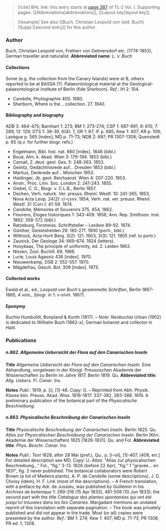> [!cite] BHL link: this entry starts at [page 387](https://www.biodiversitylibrary.org/page/33120518) of TL-2 Vol. I.
> Supporting pages: [[Abbreviations|abbreviations]], [[Layout key|layout key]].

> [!example] See also [[Buch, Christian Leopold von {std. Buch} (Suppl.)|second entry]] for this author

### Author

Buch, Christian Leopold von, Freiherr von Gelmersdorf etc. (1774-1853), German traveller and naturalist. 
**Abbreviated name**: *L. v. Buch*

#### Collections

Some (e.g. the collection from the Canary Islands) were at B, others reported to be at BASSA (?). Palaeontological material at the Geological-palaeontological institute of Berlin (fide Sherborn).
*Ref*.: IH 2: 104.
- Candolle, Phytographie 400. 1880.
- Sherborn, Where is the... collection. 27. 1940.

#### Bibliography and biography

ADB 3: 464-475; Barnhart 1: 273; BM 1: 273-274; CSP 1: 687-691, 6: 610, 7: 289, 12: 129; DTS 1: 38-39, 6(4): 7, GR 1: 67; IF p. 685; Kew 1: 407; KR p. 109; Lasègue p. 565 \[index\]; MD p. 71-73; NDB 2: 697; PR 1307-1308; Quenstedt p. 65 (q.v. for further biogr. refs.)
- Engelmann, Bibl. hist. nat. 660 \[index\]. 1846 (bibl.)
- Boué, Alm. k. Akad. Wien 3: 179-194. 1853 (bibl.)
- Carnall, Z. deut. geol. Ges. 5: 248-263. 1853.
- Geinitz, Gedächtnisrede auf... Dresden 1853 (bibl.)
- Martius, Denkrede auf... München 1853.
- Haidinger, Jb. geol. Reichsanst. Wien 4: 207-220. 1853.
- Anon., Proc. Linn. Soc. London 2: 241-243. 1855.
- Giebel, C. G., Biogr. v. C.L.B., Berlin 1857.
- Dechen, Verh. naturk. Ver. preuss. Rheinl. Westf. 10: 241-265. 1853, Nova Acta Leop. 24(2): ci-cxxv. 1854, Verh. nat. ver. preuss. Rheinl. Westf. 31 (Corr.): 41-59. 1874.
- Candolle, Mémoires et Souvenirs 375, 454, 1862.
- Flourens, Éloges historiques 1: 343-409. 1856; Ann. Rep. Smithson. Inst. 1862: 358-372 (bibl.)
- Ratzeburg, Forstwiss. Schriftsteller – Lexikon 89-92. 1874.
- Günther, Geisteshelden 29: 185-271. 1900 (portr., bibl.)
- Wittrock, Acta Horti Berg. 3(2): 121. 1903, 3(3): 121. 1905 (ref. to portr.)
- Zaunick, Der Geologe 34: 669-674. 1924 (letters).
- Hooykaas, The principle of uniformity, ed. 2. Leiden 1963.
- Nissen, Zool. Buchill. 69. 1966.
- Lurie, Louis Agassiz 436 \[index\]. 1970.
- Nieuwenkamp, DSB 2: 552-557. 1970.
- Mägdefrau, Gesch. Bot. 309 \[index\]. 1973.

#### Collected works

Ewald et al., ed., *Leopold von Buch's gesammelte Schriften*, Berlin 1867-1885, 4 vols., (biogr. in 1: v-xlviii. 1867).

#### Eponymy

*Buchia* Humboldt, Bonpland & Kunth (1817). – *Note*: *Neobuchia* Urban (1902) is dedicated to Wilhelm Buch (1862-x), German botanist and collector in Haiti.

### Publications

##### n.862. Allgemeine Uebersicht der Flora auf den Canarischen Inseln

**Title**
*Allgemeine Uebersicht der Flora auf den Canarischen Inseln*. Eine Abhandlung, vorgelesen in der Königl. Preussischen Akademie der Wissenschaften zu Berlin im Jahre 1817. Berlin 1819. Qu.
**Abbreviated title**: *Allg. Uebers. Fl. Canar. Ins.*

**Notes**
*Publ*.: 1819, p. \[i\], \[1\]-48. *Copy*: G. – Reprinted from Abh. Physik. Klasse kön. Preuss. Akad. Wiss. 1816-1817: 337-382, 383-388. 1819. A preliminary publication of the botanical part of the *Physicalische Beschreibung*.

##### n.863. Physicalische Beschreibung der Canarischen Inseln

**Title**
*Physicalische Beschreibung der Canarischen Inseln*. Berlin 1825. Qu. *Atlas zur Physicalischen Beschreibung der Canarischen Inseln*. Berlin (Kön. Akademie der Wissenschaften) 1825 \[1826-1831\]. Qu. and Fol.
**Abbreviated title**: *Phys. Beschr. Canar. Ins.*

**Notes**
*Publ*.: *Text* 1828, after 28 Mai (pref.), Qu., p. \[i-vii\], \[1\]-407, \[408, err.\] For detailed description see MD. *Copy*: U.
*Atlas*: "Atlas zur physicalischen Beschreibung..." Fol., "fig." 3-13. 1826 (before 22 Apr), "fig." 1 "gravée... en 1831", fig. 2 never published.
The botanical collaborators were Robert Brown (a list of Madeira plants), A. P. de Candolle (some descriptions), J. D. Choisy (idem), H. F. Link (most of the descriptions). – A French translation, with a preface by Adr. de Jussieu, was published by Guillemin in his *Archives de botanique* 1: 289-316 (15 Apr 1833), 481-508 (10 Jun 1833); the second part with the title *Catalogue des plantes spontanées qui ont été jusqu'ici trouvées dans les îles Canaries*. Margadant mentions an undated reprint of this translation with separate pagination. – The book was privately published and did not appear in the trade. Most (or all) copies were presented by the author.
*Ref*.: BM 1: 274; Kew 1: 407; MD p. 71-73; PR 1308; PR ed. 1, 1308.

